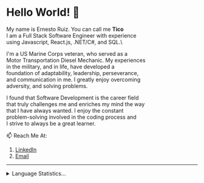# Hello World! 👋

My name is Ernesto Ruiz. You can call me **Tico** \
I am a Full Stack Software Engineer with experience \
using Javascript, React.js, .NET/C#, and SQL.\

I'm a US Marine Corps veteran, who served as a \
Motor Transportation Diesel Mechanic. My experiences \
in the military, and in life, have developed a \
foundation of adaptability, leadership, perseverance, \
and communication in me. I greatly enjoy overcoming \
adversity, and solving problems.

I found that Software Development is the career field \
that truly challenges me and enriches my mind the way \
that I have always wanted.  I enjoy the constant \
problem-solving involved in the coding process and \
I strive to always be a great learner.


📫 Reach Me At: 
   1. [LinkedIn](https://www.linkedin.com/in/ernesto-javier-ruiz/)
   2. [Email](mailto:ernesto.j.ruiz22@gmail.com)



<hr>
<details>
  <summary>Language Statistics...</summary><br/>
  <p align="center">
  <img
  src="https://wakatime.com/share/@tico118/db9adaf5-eb47-4999-8b04-1dab4cb6f043.svg"
  alt="Tico118 WakaTime Stats"
  height="400"
  width="500"
/>
  </p>
</details>
</hr>
